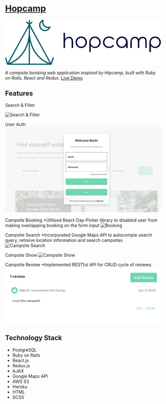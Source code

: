   # [Hopcamp](https://hopcamp.herokuapp.com) 
![](./app/assets/images/logo.jpg)

*A campsite booking web application inspired by Hipcamp, built with Ruby on Rails, React and Redux.*
[Live Demo](https://hopcamp.herokuapp.com) 

## Features
Search & Filter 

![Search & Filter](./app/assets/images/hopcamp2.gif)

User Auth 
![User Auth](./app/assets/images/user_auth.png)

Campsite Booking
*Utilised React-Day-Picker library to disabled user from making overlapping booking on the form input
![Booking](./app/assets/images/booking.gif)

Campsite Search 
*Incorporated Google Maps API to autocomple search query, retreive location information and search campsites
![Campsite Search](./app/assets/images/campsite_search.png)

Campsite Show
![Campsite Show](./app/assets/images/campsite_show.png)

Campsite Review
*Implemented RESTful API for CRUD cycle of reviews. 
![Campsite Review](./app/assets/images/campsite_review.png)



## Technology Stack

* PostgreSQL
* Ruby on Rails
* React.js
* Redux.js
* AJAX
* Google Maps API
* AWS S3
* Heroku
* HTML
* SCSS

